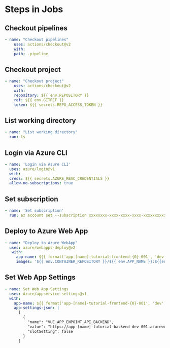 # Steps in Jobs

## Checkout pipelines

```yaml
- name: "Checkout pipelines"
    uses: actions/checkout@v2
    with:
    path: .pipeline
```

## Checkout project

```yaml
- name: "Checkout project"
    uses: actions/checkout@v2
    with:
    repository: ${{ env.REPOSITORY }}
    ref: ${{ env.GITREF }}
    token: ${{ secrets.REPO_ACCESS_TOKEN }}
```

## List working directory

```yaml
- name: "List working directory"
  run: ls
```
## Login via Azure CLI

```yaml
- name: 'Login via Azure CLI'
  uses: azure/login@v1
  with:
  creds: ${{ secrets.AZURE_RBAC_CREDENTIALS }}
  allow-no-subscriptions: true
```

## Set subscription

```yaml
- name: 'Set subscription'
  run: az account set --subscription xxxxxxxx-xxxx-xxxx-xxxx-xxxxxxxxxxxx
```

## Deploy to Azure Web App

```yaml
- name: "Deploy to Azure WebApp"
  uses: azure/webapps-deploy@v2
   with:
     app-name: ${{ format('app-[name]-tutorial-frontend-{0}-001', 'dev') }}
     images: '${{ env.CONTAINER_REPOSITORY }}/${{ env.APP_NAME }}:${{env.IMAGE_TAG}}'
```

## Set Web App Settings

```yaml
- name: Set Web App Settings
  uses: Azure/appservice-settings@v1
  with:
    app-name: ${{ format('app-[name]-tutorial-frontend-{0}-001', 'dev') }}
    app-settings-json: |
      [
        {
          "name": "VUE_APP_ENPOINT_API_BACKEND",
          "value": "https://app-[name]-tutorial-backend-dev-001.azurewebsites.net/api",
          "slotSetting": false
        }
      ]
```

